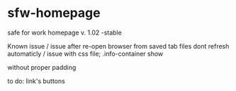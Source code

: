 # sfw-homepage
safe for work homepage
v. 1.02 -stable

Known issue
/ issue after re-open browser from saved tab files dont refresh automaticly
/ issue with css file; .info-container show <p> without proper padding
  
  to do:
  link's buttons
